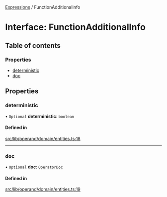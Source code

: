 [Expressions](../README.md) / FunctionAdditionalInfo

# Interface: FunctionAdditionalInfo

## Table of contents

### Properties

- [deterministic](FunctionAdditionalInfo.md#deterministic)
- [doc](FunctionAdditionalInfo.md#doc)

## Properties

### deterministic

• `Optional` **deterministic**: `boolean`

#### Defined in

[src/lib/operand/domain/entities.ts:18](https://github.com/FlavioLionelRita/3xpr/blob/370020b/src/lib/operand/domain/entities.ts#L18)

___

### doc

• `Optional` **doc**: [`OperatorDoc`](OperatorDoc.md)

#### Defined in

[src/lib/operand/domain/entities.ts:19](https://github.com/FlavioLionelRita/3xpr/blob/370020b/src/lib/operand/domain/entities.ts#L19)
